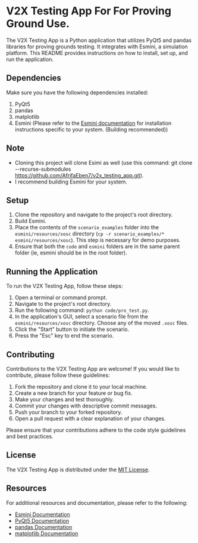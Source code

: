 # V2X Testing App For For Proving Ground Use.

The V2X Testing App is a Python application that utilizes PyQt5 and pandas libraries for proving grounds testing. It integrates with Esmini, a simulation platform. This README provides instructions on how to install, set up, and run the application.

## Dependencies

Make sure you have the following dependencies installed:

1. PyQt5
1. pandas
1. matplotlib
1. Esmini (Please refer to the [Esmini documentation](https://esmini.github.io) for installation instructions specific to your system. (Building recommended))

## Note
  - Cloning this project will clone Esimi as well (use this command: git clone --recurse-submodules https://github.com/AfrifaEben7/v2x_testing_app.git).
  - I recommend building Esmini for your system.
  
## Setup

1. Clone the repository and navigate to the project's root directory.
1. Build Esmini.
1. Place the contents of the `scenario_examples` folder into the `esmini/resources/xosc` directory (`cp -r scenario_examples/* esmini/resources/xosc`). This step is necessary for demo purposes.
1. Ensure that both the `code` and `esmini` folders are in the same parent folder (ie, esmini should be in the root folder).


## Running the Application

To run the V2X Testing App, follow these steps:

1. Open a terminal or command prompt.
1. Navigate to the project's root directory.
1. Run the following command: `python code/pro_test.py`.
1. In the application's GUI, select a scenario file from the `esmini/resources/xosc` directory. Choose any of the moved `.xosc` files.
1. Click the "Start" button to initiate the scenario.
1. Press the "Esc" key to end the scenario.

## Contributing

Contributions to the V2X Testing App are welcome! If you would like to contribute, please follow these guidelines:

1. Fork the repository and clone it to your local machine.
2. Create a new branch for your feature or bug fix.
3. Make your changes and test thoroughly.
4. Commit your changes with descriptive commit messages.
5. Push your branch to your forked repository.
6. Open a pull request with a clear explanation of your changes.

Please ensure that your contributions adhere to the code style guidelines and best practices.

## License

The V2X Testing App is distributed under the [MIT License](LICENSE).

## Resources

For additional resources and documentation, please refer to the following:

- [Esmini Documentation](https://esmini.github.io)
- [PyQt5 Documentation](https://www.riverbankcomputing.com/static/Docs/PyQt5/)
- [pandas Documentation](https://pandas.pydata.org/docs/) 
- [matplotlib Documentation](https://matplotlib.org/)

